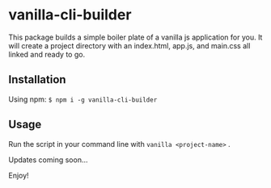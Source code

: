 # vanilla-cli-builder

This package builds a simple boiler plate of a vanilla js application for you. 
It will create a project directory with an index.html, app.js, and main.css all linked and ready to go. 

## Installation

Using npm: 
```$ npm i -g vanilla-cli-builder```

## Usage

Run the script in your command line with `vanilla <project-name>` .

Updates coming soon... 

Enjoy! 